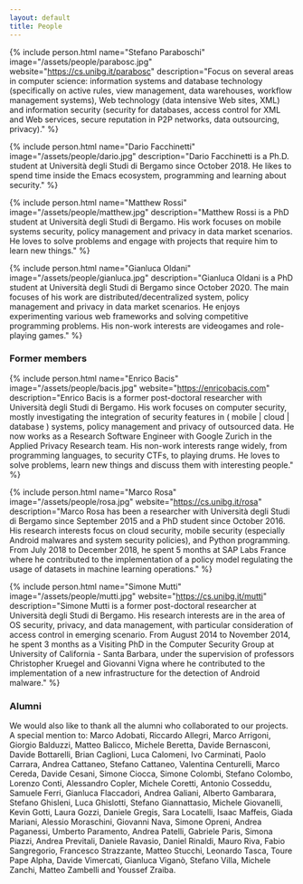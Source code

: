 ```yaml
---
layout: default
title: People
---
```


{% include person.html
   name="Stefano Paraboschi"
   image="/assets/people/parabosc.jpg"
   website="https://cs.unibg.it/parabosc"
   description="Focus on several areas in computer science: information systems and database technology (specifically on active rules, view management, data warehouses, workflow management systems), Web technology (data intensive Web sites, XML) and information security (security for databases, access control for XML and Web services, secure reputation in P2P networks, data outsourcing, privacy)." %}

{% include person.html
   name="Dario Facchinetti"
   image="/assets/people/dario.jpg"
   description="Dario Facchinetti is a Ph.D. student at Università degli Studi di Bergamo since October 2018. He likes to spend time inside the Emacs ecosystem, programming and learning about security." %}

{% include person.html
   name="Matthew Rossi"
   image="/assets/people/matthew.jpg"
   description="Matthew Rossi is a PhD student at Università degli Studi di Bergamo. His work
   focuses on mobile systems security, policy management and privacy in data market scenarios.
   He loves to solve problems and engage with projects that require him to learn new things." %}

{% include person.html
  name="Gianluca Oldani"
  image="/assets/people/gianluca.jpg"
  description="Gianluca Oldani is a PhD student at Università degli Studi di Bergamo since October 2020. The main focuses of his work are distributed/decentralized system, policy management and privacy in data market scenarios. He enjoys experimenting various web frameworks and solving competitive programming problems. His non-work interests are videogames and role-playing games." %}

### Former members

{% include person.html
   name="Enrico Bacis"
   image="/assets/people/bacis.jpg"
   website="https://enricobacis.com"
   description="Enrico Bacis is a former post-doctoral researcher with Università degli Studi di Bergamo. His work focuses on computer security, mostly investigating the integration of security features in ( mobile | cloud | database ) systems, policy management and privacy of outsourced data. He now works as a Research Software Engineer with Google Zurich in the Applied Privacy Research team. His non-work interests range widely, from programming languages, to security CTFs, to playing drums. He loves to solve problems, learn new things and discuss them with interesting people." %}

{% include person.html
   name="Marco Rosa"
   image="/assets/people/rosa.jpg"
   website="https://cs.unibg.it/rosa"
   description="Marco Rosa has been a researcher with Università degli Studi di Bergamo since September 2015 and a PhD student since October 2016. His research interests focus on cloud security, mobile security (especially Android malwares and system security policies), and Python programming. From July 2018 to December 2018, he spent 5 months at SAP Labs France where he contributed to the implementation of a policy model regulating the usage of datasets in machine learning operations." %}

{% include person.html
   name="Simone Mutti"
   image="/assets/people/mutti.jpg"
   website="https://cs.unibg.it/mutti"
   description="Simone Mutti is a former post-doctoral researcher at Università degli Studi di Bergamo. His research interests are in the area of OS security, privacy, and data management, with particular consideration of access control in emerging scenario. From August 2014 to November 2014, he spent 3 months as a Visiting PhD in the Computer Security Group at University of California - Santa Barbara, under the supervision of professors Christopher Kruegel and Giovanni Vigna where he contributed to the implementation of a new infrastructure for the detection of Android malware." %}

### Alumni

We would also like to thank all the alumni who collaborated to our
projects. A special mention to: Marco Adobati, Riccardo Allegri, Marco
Arrigoni, Giorgio Balduzzi, Matteo Balicco, Michele Beretta, Davide
Bernasconi, Davide Bottarelli, Brian Caglioni, Luca Calomeni, Ivo
Carminati, Paolo Carrara, Andrea Cattaneo, Stefano Cattaneo, Valentina
Centurelli, Marco Cereda, Davide Cesani, Simone Ciocca, Simone
Colombi, Stefano Colombo, Lorenzo Conti, Alessandro Copler, Michele
Coretti, Antonio Cosseddu, Samuele Ferri, Gianluca Flaccadori, Andrea
Galiani, Alberto Gambarara, Stefano Ghisleni, Luca Ghislotti, Stefano
Giannattasio, Michele Giovanelli, Kevin Gotti, Laura Gozzi, Daniele
Gregis, Sara Locatelli, Isaac Maffeis, Giada Mariani, Alessio
Moraschini, Giovanni Nava, Simone Opreni, Andrea Paganessi, Umberto
Paramento, Andrea Patelli, Gabriele Paris, Simona Piazzi, Andrea
Previtali, Daniele Ravasio, Daniel Rinaldi, Mauro Riva, Fabio
Sangregorio, Francesco Strazzante, Matteo Stucchi, Leonardo Tasca,
Toure Pape Alpha, Davide Vimercati, Gianluca Viganò, Stefano Villa,
Michele Zanchi, Matteo Zambelli and Youssef Zraiba.
